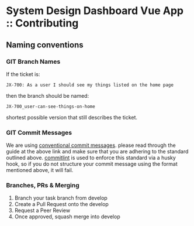 # System Design Dashboard Vue App :: Contributing <!-- omit in toc -->

## Naming conventions

### GIT Branch Names

If the ticket is:

`JX-700: As a user I should see my things listed on the home page`

then the branch should be named:

`JX-700_user-can-see-things-on-home`

shortest possible version that still describes the ticket.

### GIT Commit Messages

We are using [conventional commit messages](https://www.conventionalcommits.org/en/v1.0.0-beta.4/).
please read through the guide at the above link and make sure that you are adhering to the standard outlined above.
[commitlint](https://commitlint.js.org/#/) is used to enforce this standard via a husky hook, so if you do not structure your commit message using the format mentioned above, it will fail.

### Branches, PRs & Merging

1. Branch your task branch from develop
2. Create a Pull Request onto the develop
3. Request a Peer Review
4. Once approved, squash merge into develop
